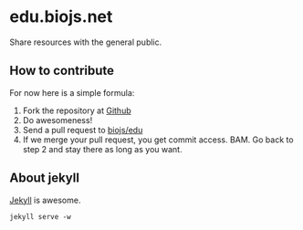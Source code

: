 edu.biojs.net
=============

Share resources with the general public.

How to contribute
---------------

For now here is a simple formula:

1. Fork the repository at [Github](https://github.com/biojs/edu)
2. Do awesomeness!
3. Send a pull request to [biojs/edu](https://github.com/biojs/edu)
4. If we merge your pull request, you get commit access. BAM. Go back to step 2 and stay there as long as you want.



About jekyll
-----------

[Jekyll](http://jekyllrb.com/) is awesome.

```
jekyll serve -w
```
